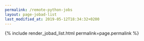 ```yaml
---
permalink: /remote-python-jobs
layout: page-jobad-list
last_modified_at: 2019-05-12T18:34:32+0200
---
```

{% include render_jobad_list.html permalink=page.permalink %}
